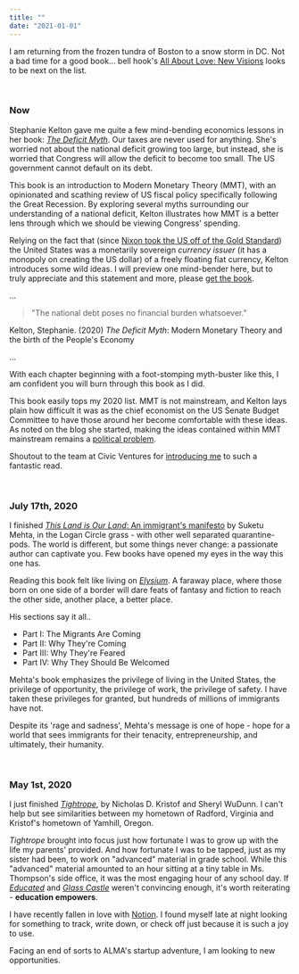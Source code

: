 ```yaml
---
title: ""
date: "2021-01-01"
---
```


I am returning from the frozen tundra of Boston to a snow storm in DC. Not a bad time for a good book... bell hook's [All About Love: New Visions](https://www.amazon.com/All-About-Love-Visions-Paperback-ebook/dp/B078GL796R) looks to be next on the list.

<br />

### Now

Stephanie Kelton gave me quite a few mind-bending economics lessons in her book: [_The Deficit Myth_](https://stephaniekelton.com/book/). Our taxes are never used for anything. She's worried not about the national deficit growing too large, but instead, she is worried that Congress will allow the deficit to become too small. The US government cannot default on its debt.

This book is an introduction to Modern Monetary Theory (MMT), with an opinionated and scathing review of US fiscal policy specifically following the Great Recession. By exploring several myths surrounding our understanding of a national deficit, Kelton illustrates how MMT is a better lens through which we should be viewing Congress' spending.

Relying on the fact that (since [Nixon took the US off of the Gold Standard](https://en.wikipedia.org/wiki/Nixon_shock)) the United States was a monetarily sovereign _currency issuer_ (it has a monopoly on creating the US dollar) of a freely floating fiat currency, Kelton introduces some wild ideas. I will preview one mind-bender here, but to truly appreciate and this statement and more, please [get the book](https://stephaniekelton.com/book/).

...

> "The national debt poses no financial burden whatsoever."

Kelton, Stephanie. (2020) _The Deficit Myth_: Modern Monetary Theory and the birth of the People's Economy

...

With each chapter beginning with a foot-stomping myth-buster like this, I am confident you will burn through this book as I did.

This book easily tops my 2020 list. MMT is not mainstream, and Kelton lays plain how difficult it was as the chief economist on the US Senate Budget Committee to have those around her become comfortable with these ideas. As noted on the blog she started, making the ideas contained within MMT mainstream remains a [political problem](http://neweconomicperspectives.org/2020/03/mmt-is-a-political-problem-part-1.html).

Shoutout to the team at Civic Ventures for [introducing me](https://pitchforkeconomics.com/episode/what-is-modern-monetary-theory-with-stephanie-kelton/) to such a fantastic read.

<br />

### July 17th, 2020

I finished [_This Land is Our Land_: An immigrant's manifesto](https://us.macmillan.com/books/9780374276027) by Suketu Mehta, in the Logan Circle grass - with other well separated quarantine-pods. The world is different, but some things never change: a passionate author can captivate you. Few books have opened my eyes in the way this one has.

Reading this book felt like living on [_Elysium_](<https://en.wikipedia.org/wiki/Elysium_(film)>). A faraway place, where those born on one side of a border will dare feats of fantasy and fiction to reach the other side, another place, a better place.

His sections say it all..

- Part I: The Migrants Are Coming
- Part II: Why They're Coming
- Part III: Why They're Feared
- Part IV: Why They Should Be Welcomed

Mehta's book emphasizes the privilege of living in the United States, the privilege of opportunity, the privilege of work, the privilege of safety. I have taken these privileges for granted, but hundreds of millions of immigrants have not.

Despite its 'rage and sadness', Mehta's message is one of hope - hope for a world that sees immigrants for their tenacity, entrepreneurship, and ultimately, their humanity.

<br />

### May 1st, 2020

I just finished [_Tightrope_](https://www.penguinrandomhouse.com/books/588999/tightrope-by-nicholas-d-kristof-and-sheryl-wudunn/), by Nicholas D. Kristof and Sheryl WuDunn. I can't help but see similarities between my hometown of Radford, Virginia and Kristof's hometown of Yamhill, Oregon.

_Tightrope_ brought into focus just how fortunate I was to grow up with the life my parents' provided. And how fortunate I was to be tapped, just as my sister had been, to work on "advanced" material in grade school. While this "advanced" material amounted to an hour sitting at a tiny table in Ms. Thompson's side office, it was the most engaging hour of any school day. If [_Educated_](https://www.amazon.com/dp/B071RQXBH2/ref=dp-kindle-redirect?_encoding=UTF8&btkr=1) and [_Glass Castle_](https://www.amazon.com/Glass-Castle-Memoir-Jeannette-Walls-ebook/dp/B000OVLKMM/ref=tmm_kin_swatch_0?_encoding=UTF8&qid=&sr=) weren't convincing enough, it's worth reiterating - **education empowers**.

I have recently fallen in love with [Notion](https://notion.so). I found myself late at night looking for something to track, write down, or check off just because it is such a joy to use.

Facing an end of sorts to ALMA's startup adventure, I am looking to new opportunities.
